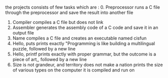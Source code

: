 the projects consists of few tasks which are :
0. Preprocessor runs a C file through the preprocessor and save the result into another file
1. Compiler  compiles a C file but does not link
2. Assembler generates the assembly code of a C code and save it in an output file
3. Name compiles a C file and creates an executable named cisfun
4. Hello, puts prints exactly "Programming is like building a multilingual puzzle, followed by a new line
5. Hello, printf prints exactly with proper grammar, but the outcome is a piece of art,, followed by a new line
6. Size is not grandeur, and territory does not make a nation prints the size of various types on the computer it is compiled and run on 
